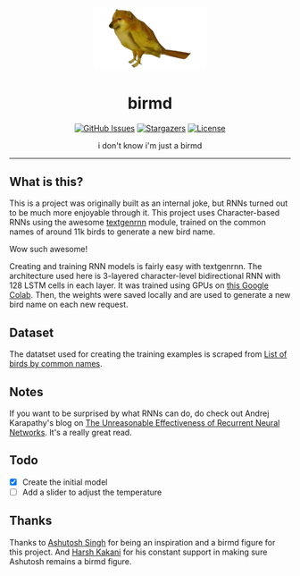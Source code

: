 <p align="center"><img alt="birmd" src="static/birmd.png" width="200"></p>

<h1 align="center">birmd</h1>

<p align="center">
  <!-- <a href="https://lgtm.com/projects/g/thepushkarp/birmd"><img alt="LGTM Grade" src="https://img.shields.io/lgtm/grade/python/github/thepushkarp/birmd?style=for-the-badge"></a> -->
  <a href="https://github.com/thepushkarp/birmd/issues"><img alt="GitHub Issues" src="https://img.shields.io/github/issues/thepushkarp/birmd?style=for-the-badge"></a>
  <!-- <a href="https://lgtm.com/projects/g/thepushkarp/birmd"><img alt="LGTM Alerts" src="https://img.shields.io/lgtm/alerts/github/thepushkarp/birmd?style=for-the-badge"></a> -->
  <a href="https://github.com/thepushkarp/birmd/stargazers"><img alt="Stargazers" src="https://img.shields.io/github/stars/thepushkarp/birmd?style=for-the-badge"></a>
  <a href="https://github.com/thepushkarp/birmd/blob/master/LICENSE"><img alt="License" src="https://img.shields.io/github/license/thepushkarp/birmd?style=for-the-badge"></a>
</p>

<p align="center">i don't know i'm just a birmd</P>

---

## What is this?

This is a project was originally built as an internal joke, but RNNs turned out to be much more enjoyable through it. This project uses Character-based RNNs using the awesome [textgenrnn](https://github.com/minimaxir/textgenrnn) module, trained on the common names of around 11k birds to generate a new bird name.

Wow such awesome!

Creating and training RNN models is fairly easy with textgenrnn. The architecture used here is 3-layered character-level bidirectional RNN with 128 LSTM cells in each layer. It was trained using GPUs on [this Google Colab](https://colab.research.google.com/drive/1TbHIok9WCVlTznDwtsDaJM1vpjUXK5bT?usp=sharing). Then, the weights were saved locally and are used to generate a new bird name on each new request.

## Dataset

The datatset used for creating the training examples is scraped from [List of birds by common names](https://en.wikipedia.org/wiki/List_of_birds_by_common_name).

## Notes

If you want to be surprised by what RNNs can do, do check out Andrej Karapathy's blog on [The Unreasonable Effectiveness of Recurrent Neural Networks](https://karpathy.github.io/2015/05/21/rnn-effectiveness/). It's a really great read.

## Todo

-   [x] Create the initial model
-   [ ] Add a slider to adjust the temperature

## Thanks

Thanks to [Ashutosh Singh](https://github.com/thecodepapaya) for being an inspiration and a birmd figure for this project. And [Harsh Kakani](https://github.com/Harshkakani) for his constant support in making sure Ashutosh remains a birmd figure.
